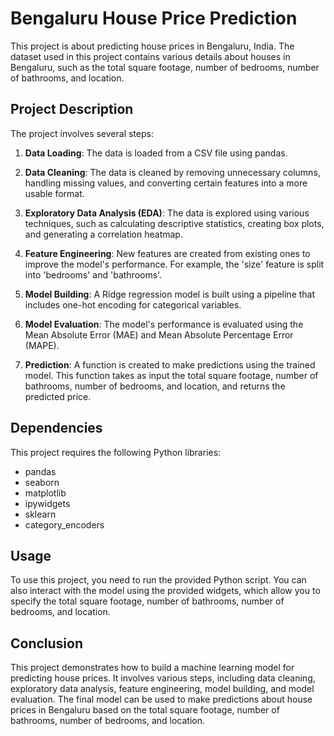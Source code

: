 # Bengaluru House Price Prediction

This project is about predicting house prices in Bengaluru, India. The dataset used in this project contains various details about houses in Bengaluru, such as the total square footage, number of bedrooms, number of bathrooms, and location.

## Project Description

The project involves several steps:

1. **Data Loading**: The data is loaded from a CSV file using pandas.

2. **Data Cleaning**: The data is cleaned by removing unnecessary columns, handling missing values, and converting certain features into a more usable format.

3. **Exploratory Data Analysis (EDA)**: The data is explored using various techniques, such as calculating descriptive statistics, creating box plots, and generating a correlation heatmap.

4. **Feature Engineering**: New features are created from existing ones to improve the model's performance. For example, the 'size' feature is split into 'bedrooms' and 'bathrooms'.

5. **Model Building**: A Ridge regression model is built using a pipeline that includes one-hot encoding for categorical variables.

6. **Model Evaluation**: The model's performance is evaluated using the Mean Absolute Error (MAE) and Mean Absolute Percentage Error (MAPE).

7. **Prediction**: A function is created to make predictions using the trained model. This function takes as input the total square footage, number of bathrooms, number of bedrooms, and location, and returns the predicted price.

## Dependencies

This project requires the following Python libraries:

- pandas
- seaborn
- matplotlib
- ipywidgets
- sklearn
- category_encoders

## Usage

To use this project, you need to run the provided Python script. You can also interact with the model using the provided widgets, which allow you to specify the total square footage, number of bathrooms, number of bedrooms, and location.

## Conclusion

This project demonstrates how to build a machine learning model for predicting house prices. It involves various steps, including data cleaning, exploratory data analysis, feature engineering, model building, and model evaluation. The final model can be used to make predictions about house prices in Bengaluru based on the total square footage, number of bathrooms, number of bedrooms, and location.
